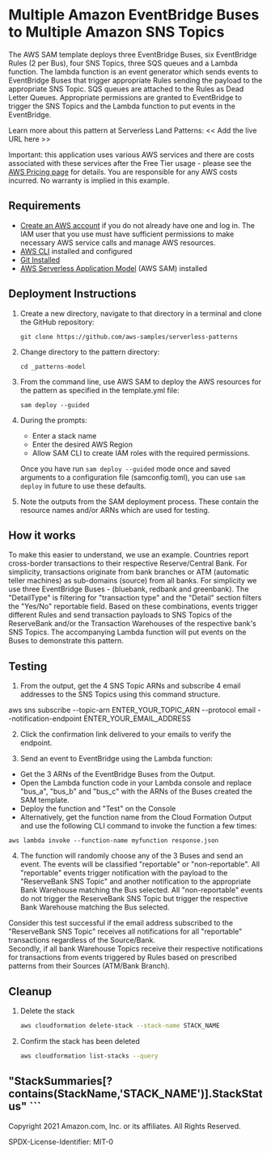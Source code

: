 # Multiple Amazon EventBridge Buses to Multiple Amazon SNS Topics

The AWS SAM template deploys three EventBridge Buses, six EventBridge Rules (2 per Bus),  four SNS 
Topics, three SQS queues and a Lambda function.  The lambda function is an event generator which 
sends events to EventBridge Buses that trigger appropriate Rules sending the payload to the 
appropriate SNS Topic.  SQS queues are attached to the Rules as Dead Letter Queues. Appropriate 
permissions are granted to EventBridge to trigger the SNS Topics and the Lambda function to put 
events in the EventBridge.

Learn more about this pattern at Serverless Land Patterns: << Add the live URL here >>

Important: this application uses various AWS services and there are costs associated with these 
services after the Free Tier usage - please see the [AWS Pricing 
page](https://aws.amazon.com/pricing/) for details. You are responsible for any AWS costs incurred. 
No warranty is implied in this example.

## Requirements

* [Create an AWS account](https://portal.aws.amazon.com/gp/aws/developer/registration/index.html) if 
you do not already have one and log in. The IAM user that you use must have sufficient permissions 
to make necessary AWS service calls and manage AWS resources.
* [AWS CLI](https://docs.aws.amazon.com/cli/latest/userguide/install-cliv2.html) installed and 
configured
* [Git Installed](https://git-scm.com/book/en/v2/Getting-Started-Installing-Git)
* [AWS Serverless Application 
Model](https://docs.aws.amazon.com/serverless-application-model/latest/developerguide/serverless-sam-cli-install.html) 
(AWS SAM) installed

## Deployment Instructions

1. Create a new directory, navigate to that directory in a terminal and clone the GitHub repository:
    ```
    git clone https://github.com/aws-samples/serverless-patterns
    ```
1. Change directory to the pattern directory:
    ```
    cd _patterns-model
    ```
1. From the command line, use AWS SAM to deploy the AWS resources for the pattern as specified in 
the template.yml file:
    ```
    sam deploy --guided
    ```
1. During the prompts:
    * Enter a stack name
    * Enter the desired AWS Region
    * Allow SAM CLI to create IAM roles with the required permissions.

    Once you have run `sam deploy --guided` mode once and saved arguments to a configuration file 
(samconfig.toml), you can use `sam deploy` in future to use these defaults.

1. Note the outputs from the SAM deployment process. These contain the resource names and/or ARNs 
which are used for testing.

## How it works

To make this easier to understand, we use an example.  Countries report cross-border transactions to 
their respective Reserve/Central Bank.  For simplicity, transactions originate from bank branches or 
ATM (automatic teller machines) as sub-domains (source) from all banks.  For simplicity we use three 
EventBridge Buses - (bluebank, redbank and greenbank).  The "DetailType" is filtering for 
"transaction type" and the "Detail" section filters the "Yes/No" reportable field.  Based on these 
combinations, events trigger different Rules and send transaction payloads to SNS Topics of the 
ReserveBank and/or the Transaction Warehouses of the respective bank's SNS Topics.  The accompanying 
Lambda function will put events on the Buses to demonstrate this pattern.

## Testing

1. From the output, get the 4 SNS Topic ARNs and subscribe 4 email addresses to the SNS Topics using 
this command structure.

aws sns subscribe --topic-arn ENTER_YOUR_TOPIC_ARN --protocol email --notification-endpoint 
ENTER_YOUR_EMAIL_ADDRESS

2. Click the confirmation link delivered to your emails to verify the endpoint.

3. Send an event to EventBridge using the Lambda function:
- Get the 3 ARNs of the EventBridge Buses from the Output.
- Open the Lambda function code in your Lambda console and replace "bus_a", "bus_b" and "bus_c" with 
the ARNs of the Buses created the SAM template.
- Deploy the function and "Test" on the Console
- Alternatively, get the function name from the Cloud Formation Output and use the following CLI 
command to invoke the function a few times:

`aws lambda invoke --function-name myfunction response.json`

4. The function will randomly choose any of the 3 Buses and send an event.  The events will be 
classified "reportable" or "non-reportable".  All "reportable" events trigger notification with the 
payload to the "ReserveBank SNS Topic" and another notification to the appropriate Bank Warehouse 
matching the Bus selected.  All "non-reportable" events do not trigger the ReserveBank SNS Topic but 
trigger the respective Bank Warehouse matching the Bus selected.

Consider this test successful if the email address subscribed to the "ReserveBank SNS Topic" 
receives all notifications for all "reportable" transactions regardless of the Source/Bank.  
Secondly, if all bank Warehouse Topics receive their respective notifications for transactions from 
events triggered by Rules based on prescribed patterns from their Sources (ATM/Bank Branch).  

## Cleanup

1. Delete the stack
    ```bash
    aws cloudformation delete-stack --stack-name STACK_NAME
    ```
1. Confirm the stack has been deleted
    ```bash
    aws cloudformation list-stacks --query 
"StackSummaries[?contains(StackName,'STACK_NAME')].StackStatus"
    ```
----
Copyright 2021 Amazon.com, Inc. or its affiliates. All Rights Reserved.

SPDX-License-Identifier: MIT-0

